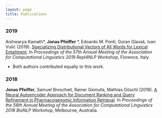 ```yaml
---
layout: page
title: Publications
---
```


### 2019


Aishwarya Kamath*, **Jonas Pfeiffer** *, Edoardo M. Ponti, Goran Glavaš, Ivan Vulić (2019). [Specializing Distributional Vectors of All Words for Lexical Entailment](https://sites.google.com/view/repl4nlp2019/accepted-papers). In *Proceedings of the 57th Annual Meeting of the Association for Computational Linguistics 2019 Repl4NLP Workshop*, Florence, Italy. 

* Both authors contributed equally to this work.


### 2018

**Jonas Pfeiffer**, Samuel Broscheit, Rainer Gemulla, Mathias Göschl (2018). [A Neural Autoencoder Approach for Document Ranking and Query Refinement in Pharmacogenomic Information Retrieval](https://www.aclweb.org/anthology/W18-2310). In *Proceedings of the 56th Annual Meeting of the Association for Computational Linguistics 2018 BioNLP Workshop*, Melbourne, Australia. 
